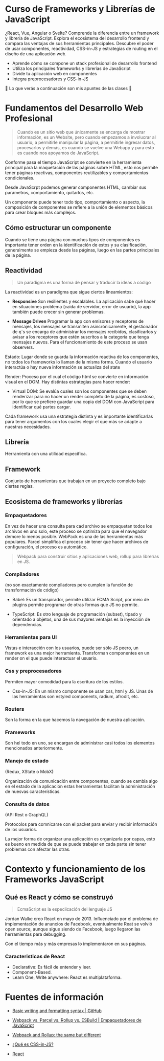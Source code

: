 # Curso de Frameworks y Librerías de JavaScript

¿React, Vue, Angular o Svelte? Comprende la diferencia entre un framework y librería de JavaScript. Explora el ecosistema del desarrollo frontend y compara las ventajas de sus herramientas principales. Descubre el poder de usar componentes, reactividad, CSS-in-JS y estrategias de routing en el diseño de una aplicación web.

- Aprende cómo se compone un stack profesional de desarrollo frontend
- Utiliza los principales frameworks y librerías de JavaScript
- Divide tu aplicación web en componentes
- Integra preprocesadores y CSS-in-JS

💚 Lo que verás a continuación son mis apuntes de las clases 💚

# Fundamentos del Desarrollo Web Profesional

> Cuando es un sitio web que únicamente se encarga de mostrar información, es un Website, pero cuando empezamos a involucrar al usuario, a permitirle manipular la página, a permitirle ingresar datos, procesarlos y demás, es cuando se vuelve una Webapp y para esto es cuando nos apoyamos de JavaScript.

Conforme pasa el tiempo JavaScript se convierte en la herramienta principal para la maquetación de las páginas sobre HTML, esto nos permite tener páginas reactivas, componentes reutilizables y comportamientos condicionales.

Desde JavaScrpt podemos generar componentes HTML, cambiar sus parámetros, comportamiento, quitarlos, etc.

Un componente puede tener todo tipo, comportamiento o aspecto, la composición de componentes se refiere a la unión de elementos básicos para crear bloques más complejos.

## Cómo estructurar un componente

Cuando se tiene una página con muchos tipos de componentes es importante tener orden en la identificación de estos y su clasificación, generalmente se empieza desde las páginas, luego en las partes principales de la página.

## Reactividad

> Un paradigma es una forma de pensar y traducir la ideas a código

La reactividad es un paradigma que sigue ciertos lineamientos:

- **Responsive** Son resilientes y escalables. La aplicación sabe qué hacer en situaciones problema (caida de servidor, error de usuario), la app también puede crecer sin generar problemas.

- **Message Driven** Programar la app con emisores y receptores de mensajes, los mensajes se transmiten   asincrónicamente, el gestionador de q´s se encarga de administrar los mensajes recibidos, clasificarlos y avisar a los receptores que estén suscritos a la categoría que tenga mensajes nuevos. Para el funcionamiento de este proceso se usan observers.

Estado: Lugar donde se guarda la información reactiva de los componentes, no todos los frameworks lo llaman de la misma forma. Cuando el usuario interactúa o hay nueva información se actualiza del state

Render: Proceso por el cual el código html se convierte en información visual en el DOM. 
Hay distintas estrategias para hacer render:

- Virtual DOM: Se evalúa cuales son los componentes que se deben renderizar para no hacer un render completo de la página, es costoso, por lo que se prefiere guardar una copia del DOM con JavaScript para identificar qué partes cargar.

Cada framework usa una estrategia distinta y es importante identificarlas para tener argumentos con los cuales elegir el que más se adapte a nuestras necesidades.

## Librería

Herramienta con una utilidad específica.

## Framework

Conjunto de herramientas que trabajan en un proyecto completo bajo ciertas reglas.

## Ecosistema de frameworks y librerías

### Empaquetadores

En vez de hacer una consulta para cad archivo se empaquetan todos los archivos en uno solo, este proceso se optimiza para que el navegador demore lo menos posible. WebPack es una de las herramientas más populares. Parcel simplifica el proceso sin tener que hacer archivos de configuración, el proceso es automático. 

> Webpack para construir sitios y aplicaciones web, rollup para librerías en JS.

### Compiladores

(no son exactamente compiladores pero cumplen la función de transformación de código)

- Babel: Es un transpirador, permite utilizar ECMA Script, por meio de plugins permite programar de otras formas que JS no permite.

- TypeScript: Es otro lenguaje de programación (subset), tipado y orientado a objetos, una de sus mayores ventajas es la inyección de dependencias.

### Herramientas para UI

Vistas e interacción con los usuarios, puede ser sólo JS peero, un framework es una mejor herramienta. Transforman componentes en un render on el que puede interactuar el usuario.

### Css y preprocesadores

Permiten mayor comodidad para la escritura de los estilos.

- Css-in-JS: En un mismo componente se usan css, html y JS. Unas de las herramientas son estyled components, radium, afrodit, etc.

### Routers

Son la forma en la que hacemos la navegación de nuestra aplicación.

### Frameworks

Son hel todo en uno, se encargan de administrar casi todos los elementos mencionados anteriormente.

### Manejo de estado

(Redux, XState o MobX)

Organización de comunicación entre componentes, cuando se cambia algo en el estado de la aplicación estas herramientas facilitan la administración de nuesvas características.

### Consulta de datos

(API Rest o GraphQL)

Protocolos para comnicarse con el packet para enviar y recibir información de los usuarios.

La mejor forma de organizar una aplicación es organizarla por capas, esto es bueno en medida de que se puede trabajar en cada parte sin tener problemas con afectar las otras.

# Contexto y funcionamiento de los Frameworks JavaScript

## Qué es React y cómo se construyó

> EcmaScript es la especiicación del lenguaje JS

Jordan Walke creo React en mayo de 2013. Influenciado por el problema de implementación de anuncios de Facebook, eventualmente Reat se volvió open source, aunque sigue siendo de Facebook, luego llegaron las herramientas para debugging.

Con el tiempo más y más empresas lo implementaron en sus páginas.

### Caracteristicas de React

- Declarative: Es fácil de entender y leer.
- Component-Based.
- Learn One, Write anywhere: React es multiplataforma.





# Fuentes de información

- [Basic writing and formatting syntax | GitHub](https://docs.github.com/en/get-started/writing-on-github/getting-started-with-writing-and-formatting-on-github/basic-writing-and-formatting-syntax)

- [Webpack vs. Parcel vs. Rollup vs. ESBuild | Empaquetadores de JavaScript](https://platzi.com/blog/empaquetadores-javascript/)

- [Webpack and Rollup: the same but different](https://medium.com/webpack/webpack-and-rollup-the-same-but-different-a41ad427058c)

- [¿Qué es CSS-in-JS?](https://platzi.com/clases/1601-react-avanzado/21258-que-es-css-in-js/)

- [React](https://es.wikipedia.org/wiki/React)